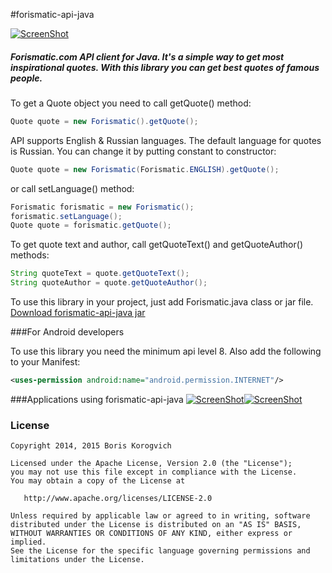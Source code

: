 #forismatic-api-java

[![ScreenShot](http://i.imgur.com/ueC0i4f.png)](http://forismatic.com/ru/)

##### Forismatic.com API client for Java. It's a simple way to get most inspirational quotes. With this library you can get best quotes of famous people.
To get a Quote object you need to call getQuote() method:
```java
Quote quote = new Forismatic().getQuote();
```
API supports English & Russian languages. The default language for quotes is Russian. You can change it by putting constant to constructor:
```java
Quote quote = new Forismatic(Forismatic.ENGLISH).getQuote();
```
or call setLanguage() method:
```java
Forismatic forismatic = new Forismatic();
forismatic.setLanguage();
Quote quote = forismatic.getQuote();
```
To get quote text and author, call getQuoteText() and getQuoteAuthor() methods:
```java
String quoteText = quote.getQuoteText();
String quoteAuthor = quote.getQuoteAuthor();
```
To use this library in your project, just add Forismatic.java class or jar file.
[Download forismatic-api-java jar](https://dl.dropboxusercontent.com/s/uvr6ns972q8zg6f/forismatic-api-java.jar?dl=1&token_hash=AAEx4n8XUoC_SSSMuxHARTMQ_JPHK17Rceb2ihOdtziEYQ)  

###For Android developers

To use this library you need the minimum api level 8. Also add the following to your Manifest:
```xml
<uses-permission android:name="android.permission.INTERNET"/>
```
###Applications using forismatic-api-java
[![ScreenShot](http://i.imgur.com/AguXNK1.png?2)](https://github.com/VEINHORN/Elite-Quotes)[![ScreenShot](http://i.imgur.com/qPqU49b.png?1)](https://play.google.com/store/apps/details?id=com.elitequotes)

### License

    Copyright 2014, 2015 Boris Korogvich

    Licensed under the Apache License, Version 2.0 (the "License");
    you may not use this file except in compliance with the License.
    You may obtain a copy of the License at

       http://www.apache.org/licenses/LICENSE-2.0

    Unless required by applicable law or agreed to in writing, software
    distributed under the License is distributed on an "AS IS" BASIS,
    WITHOUT WARRANTIES OR CONDITIONS OF ANY KIND, either express or implied.
    See the License for the specific language governing permissions and
    limitations under the License.
